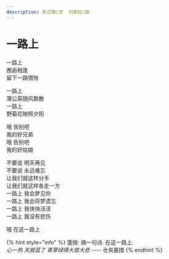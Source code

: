 ```yaml
---
description: 朱正琳/文  刘索拉/曲
---
```


# 一路上

一路上   
邂逅相逢   
留下一路惆怅

一路上   
蒲公英随风飘散   
一路上   
野菊花映照夕阳

哦 告别吧   
我的好兄弟   
哦 告别吧   
我的好姑娘

不要说 明天再见   
不要说 永远难忘   
让我们就这样分手   
让我们就这样各走一方   
一路上 我会梦见你   
一路上 我会将梦遗忘   
一路上 我快快活活   
一路上 我没有悲伤   
  
哦 在这一路上

{% hint style="info" %}
蓬按:  摘一句诗. 在这一路上.  
_心一热 天就蓝了 青草绿得大慈大悲_ ---- 仓央嘉措
{% endhint %}

